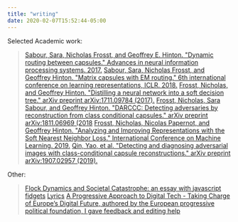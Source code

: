 ```yaml
---
title: "writing"
date: 2020-02-07T15:52:44-05:00
---
```

Selected Academic work: 
> [Sabour, Sara, Nicholas Frosst, and Geoffrey E. Hinton. "Dynamic routing between capsules." Advances in neural information processing systems. 2017.](https://arxiv.org/abs/1710.09829)
> [Sabour, Sara, Nicholas Frosst, and Geoffrey Hinton. "Matrix capsules with EM routing." 6th international conference on learning representations, ICLR. 2018.](https://openreview.net/forum?id=HJWLfGWRb)
> [Frosst, Nicholas, and Geoffrey Hinton. "Distilling a neural network into a soft decision tree." arXiv preprint arXiv:1711.09784 (2017).](https://arxiv.org/abs/1711.09784)
> [Frosst, Nicholas, Sara Sabour, and Geoffrey Hinton. "DARCCC: Detecting adversaries by reconstruction from class conditional capsules." arXiv preprint arXiv:1811.06969 (2018](https://arxiv.org/abs/1811.06969)
> [Frosst, Nicholas, Nicolas Papernot, and Geoffrey Hinton. "Analyzing and Improving Representations with the Soft Nearest Neighbor Loss." International Conference on Machine Learning. 2019.](https://arxiv.org/abs/1902.01889)
> [Qin, Yao, et al. "Detecting and diagnosing adversarial images with class-conditional capsule reconstructions." arXiv preprint arXiv:1907.02957 (2019).](https://arxiv.org/abs/1907.02957)

Other: 
> [Flock Dynamics and Societal Catastrophe: an essay with javascript fidgets](https://nickfrosst.github.io/flock_dynamics/)
> [Lyrics](https://genius.com/artists/Good-kid)
> [A Progressive Approach to Digital Tech - Taking Charge of Europe’s Digital Future, authored by the European progressive political foundation, I gave feedback and editing help](https://www.feps-europe.eu/resources/publications/717-a-progressive-approach-to-digital-tech-taking-charge-of-europe%E2%80%99s-digital-future.html)